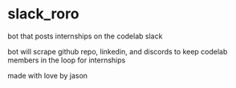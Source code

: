 # slack_roro
bot that posts internships on the codelab slack

bot will scrape github repo, linkedin, and discords to keep codelab members in the loop for internships

made with love by jason

